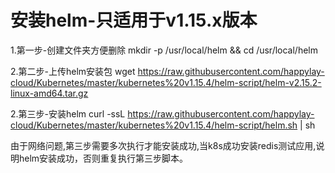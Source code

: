 # 安装helm-只适用于v1.15.x版本

1.第一步-创建文件夹方便删除
mkdir -p /usr/local/helm && cd /usr/local/helm

2.第二步-上传helm安装包
wget https://raw.githubusercontent.com/happylay-cloud/Kubernetes/master/kubernetes%20v1.15.4/helm-script/helm-v2.15.2-linux-amd64.tar.gz

2.第三步-安装helm
curl -ssL https://raw.githubusercontent.com/happylay-cloud/Kubernetes/master/kubernetes%20v1.15.4/helm-script/helm.sh | sh

由于网络问题,第三步需要多次执行才能安装成功,当k8s成功安装redis测试应用,说明helm安装成功，否则重复执行第三步脚本。
















